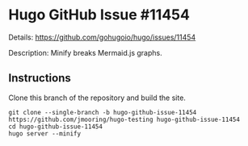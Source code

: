 # Hugo GitHub Issue #11454

Details: <https://github.com/gohugoio/hugo/issues/11454>

Description: Minify breaks Mermaid.js graphs.

## Instructions

Clone this branch of the repository and build the site.

```text
git clone --single-branch -b hugo-github-issue-11454 https://github.com/jmooring/hugo-testing hugo-github-issue-11454
cd hugo-github-issue-11454
hugo server --minify
```
